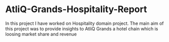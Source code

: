# AtliQ-Grands-Hospitality-Report
In this project I have worked on Hospitality domain project. The main aim of this project was to provide insights to AtliQ Grands a hotel chain which is loosing market share and revenue
